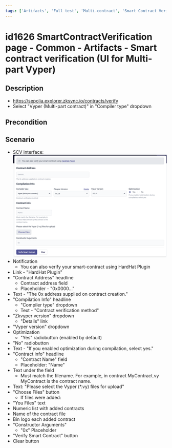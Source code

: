 ```yaml
---
tags: ['Artifacts', 'Full test', 'Multi-contract', 'Smart Contract Verification page', 'Smoke test', 'Vyper', 'Active']
---
```


# id1626 SmartContractVerification page - Common - Artifacts - Smart contract verification (UI for Multi-part Vyper)

## Description
  - https://sepolia.explorer.zksync.io/contracts/verify
  - Select "Vyper (Multi-part contract)" in "Compiler type" dropdown

## Precondition


## Scenario
- SCV interface:
  ![Screenshot](../../../../static/img/Common/SmartContractVerification/id1626_1.png)
- Notification
    - You can also verify your smart-contract using HardHat Plugin
- Link - "HardHat Plugin"
- "Contract Address" headline
    - Contract address field
    - Placeholder - "0x0000..."
- Text - "The 0x address supplied on contract creation."
- "Compilation Info" headline
    - "Compiler type" dropdown
    - Text - "Contract verification method"
- "Zkvyper version" dropdown
    - "Details" link
- "Vyper version" dropdown
- Optimization
    - "Yes" radiobutton (enabled by default)
- "No" radiobutton
- Text - "If you enabled optimization during compilation, select yes."
- "Contract info" headline
    - "Contract Name" field
    - Placeholder: "Name"
- Text under the field
    - Must match the filename. For example, in contract MyContract.vy MyContract is the contract name.
- Text: "Please select the Vyper (*.vy) files for upload"
- "Choose Files" button
    - If files were added:
- "You Files" text
- Numeric list with added contracts
- Name of the contract file
- Bin logo each added contract
- "Constructor Arguments"
    - "0x" Placeholder
- "Verify Smart Contract" button
- Clear button
